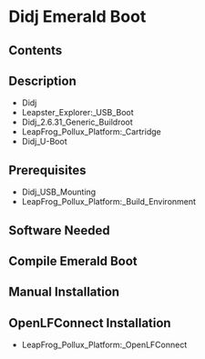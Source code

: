 # Didj Emerald Boot
## Contents
## Description
* Didj
* Leapster_Explorer:_USB_Boot
* Didj_2.6.31_Generic_Buildroot
* LeapFrog_Pollux_Platform:_Cartridge
* Didj_U-Boot
## Prerequisites
* Didj_USB_Mounting
* LeapFrog_Pollux_Platform:_Build_Environment
## Software Needed
## Compile Emerald Boot
## Manual Installation
## OpenLFConnect Installation
* LeapFrog_Pollux_Platform:_OpenLFConnect
